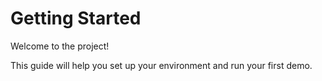 # Getting Started

Welcome to the project!

This guide will help you set up your environment and run your first demo.
